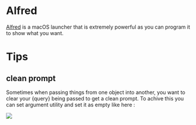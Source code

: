 
# Alfred

[Alfred][1] is a macOS launcher that is extremely powerful as you can program it to show what you want.


# Tips 

## clean prompt

Sometimes when passing things from one object into another, you want to clear your {query} being passed to get a clean prompt. To achive this you can set argument utility and set it as empty like here : 

![][image-1]




[1]:	https://www.alfredapp.com/

[image-1]:	https://i.imgur.com/seduWW7.png
